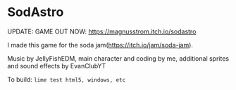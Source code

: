 # SodAstro

UPDATE: GAME OUT NOW: https://magnusstrom.itch.io/sodastro

I made this game for the soda jam(https://itch.io/jam/soda-jam). 

Music by JellyFishEDM, main character and coding by me, additional sprites and sound effects by EvanClubYT

To build: `lime test html5, windows, etc`
